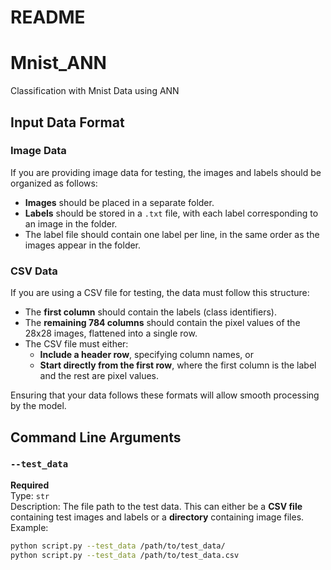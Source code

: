 

# README
# Mnist_ANN
 Classification with Mnist Data using ANN
## Input Data Format

### Image Data
If you are providing image data for testing, the images and labels should be organized as follows:
- **Images** should be placed in a separate folder.
- **Labels** should be stored in a `.txt` file, with each label corresponding to an image in the folder.
- The label file should contain one label per line, in the same order as the images appear in the folder.

### CSV Data
If you are using a CSV file for testing, the data must follow this structure:
- The **first column** should contain the labels (class identifiers).
- The **remaining 784 columns** should contain the pixel values of the 28x28 images, flattened into a single row.
- The CSV file must either:
  - **Include a header row**, specifying column names, or
  - **Start directly from the first row**, where the first column is the label and the rest are pixel values.

Ensuring that your data follows these formats will allow smooth processing by the model.

## Command Line Arguments

### `--test_data`
**Required**  
Type: `str`  
Description: The file path to the test data. This can either be a **CSV file** containing test images and labels or a **directory** containing image files.  
Example:  
```bash
python script.py --test_data /path/to/test_data/
python script.py --test_data /path/to/test_data.csv

